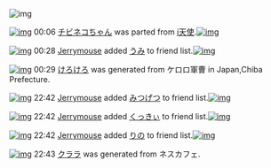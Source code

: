 ![img](http://gdrive-cdn.herokuapp.com/537b65a5bc09f0000721dda7/512px-barcode.png)

[![img](http://www.deviantsart.com/3bs0ika.png)](http://www.barcodekanojo.com/kanojo/905972/%E3%83%81%E3%83%93%E3%83%8D%E3%82%B3%E3%81%A1%E3%82%83%E3%82%93) 00:06 [チビネコちゃん](http://www.barcodekanojo.com/kanojo/905972/%E3%83%81%E3%83%93%E3%83%8D%E3%82%B3%E3%81%A1%E3%82%83%E3%82%93) was parted from [i天使](http://www.barcodekanojo.com/kanojo/905972/%E3%83%81%E3%83%93%E3%83%8D%E3%82%B3%E3%81%A1%E3%82%83%E3%82%93).[![img](http://www.deviantsart.com/2dsmm7l.jpeg)](http://www.barcodekanojo.com/user/207887/i%E5%A4%A9%E4%BD%BF)

[![img](http://www.deviantsart.com/3v33gp3.jpeg)](http://www.barcodekanojo.com/user/245002/Jerrymouse) 00:28 [Jerrymouse](http://www.barcodekanojo.com/user/245002/Jerrymouse) added [うみ](http://www.barcodekanojo.com/kanojo/2534104/%E3%81%86%E3%81%BF) to friend list.[![img](http://www.deviantsart.com/2ad27ed.png)](http://www.barcodekanojo.com/kanojo/2534104/%E3%81%86%E3%81%BF)

[![img](http://www.deviantsart.com/3451rrg.png)](http://www.barcodekanojo.com/kanojo/3193913/%E3%81%91%E3%82%8D%E3%81%91%E3%82%8D) 00:29 [けろけろ](http://www.barcodekanojo.com/kanojo/3193913/%E3%81%91%E3%82%8D%E3%81%91%E3%82%8D) was generated from ケロロ軍曹 in Japan,Chiba Prefecture.

[![img](http://www.deviantsart.com/3v33gp3.jpeg)](http://www.barcodekanojo.com/user/245002/Jerrymouse) 22:42 [Jerrymouse](http://www.barcodekanojo.com/user/245002/Jerrymouse) added [みつげつ](http://www.barcodekanojo.com/kanojo/2701167/%E3%81%BF%E3%81%A4%E3%81%92%E3%81%A4) to friend list.[![img](http://www.deviantsart.com/2vq59gc.png)](http://www.barcodekanojo.com/kanojo/2701167/%E3%81%BF%E3%81%A4%E3%81%92%E3%81%A4)

[![img](http://www.deviantsart.com/3v33gp3.jpeg)](http://www.barcodekanojo.com/user/245002/Jerrymouse) 22:42 [Jerrymouse](http://www.barcodekanojo.com/user/245002/Jerrymouse) added [くっきぃ](http://www.barcodekanojo.com/kanojo/242907/%E3%81%8F%E3%81%A3%E3%81%8D%E3%81%83) to friend list.[![img](http://www.deviantsart.com/24ej1rb.png)](http://www.barcodekanojo.com/kanojo/242907/%E3%81%8F%E3%81%A3%E3%81%8D%E3%81%83)

[![img](http://www.deviantsart.com/3v33gp3.jpeg)](http://www.barcodekanojo.com/user/245002/Jerrymouse) 22:42 [Jerrymouse](http://www.barcodekanojo.com/user/245002/Jerrymouse) added [りの](http://www.barcodekanojo.com/kanojo/2482441/%E3%82%8A%E3%81%AE) to friend list.[![img](http://www.deviantsart.com/3ja8f13.png)](http://www.barcodekanojo.com/kanojo/2482441/%E3%82%8A%E3%81%AE)

[![img](http://www.deviantsart.com/3ppa8iv.png)](http://www.barcodekanojo.com/kanojo/3193914/%E3%82%AF%E3%83%A9%E3%83%A9) 22:43 [クララ](http://www.barcodekanojo.com/kanojo/3193914/%E3%82%AF%E3%83%A9%E3%83%A9) was generated from ネスカフェ.

